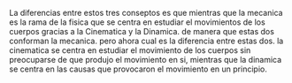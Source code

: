 La diferencias entre estos tres conseptos es que mientras que la mecanica es la rama de la fisica que se centra en estudiar el movimientos de los cuerpos gracias a la Cinematica y la Dinamica. de manera que estas dos conforman la mecanica.
pero ahora cual es la diferencia entre estas dos. la cinematica se centra en estudiar el movimiento de los cuerpos sin preocuparse de que produjo el movimiento en si, mientras que la dinamica se centra en las causas que provocaron el movimiento en un principio.